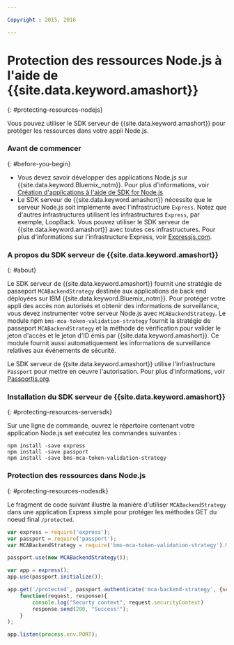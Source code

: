 ```yaml
---

Copyright : 2015, 2016

---
```


# Protection des ressources Node.js à l'aide de {{site.data.keyword.amashort}}
{: #protecting-resources-nodejs}

Vous pouvez utiliser le SDK serveur de {{site.data.keyword.amashort}} pour protéger les ressources dans votre appli Node.js.

### Avant de commencer
{: #before-you-begin}

* Vous devez savoir développer des applications Node.js sur {{site.data.keyword.Bluemix_notm}}. Pour plus d'informations, voir [Création d'applications à l'aide de SDK for Node.js](https://console.{DomainName}/docs/runtimes/nodejs/index.html#nodejs_runtime)
* Le SDK serveur de {{site.data.keyword.amashort}} nécessite que le serveur Node.js soit implémenté avec l'infrastructure `Express`. Notez que d'autres infrastructures utilisent les infrastructures `Express`, par exemple, LoopBack. Vous pouvez utiliser le SDK serveur de {{site.data.keyword.amashort}} avec toutes ces infrastructures. Pour plus d'informations sur l'infrastructure Express,
voir [Expressjs.com](http://expressjs.com/).

### A propos du SDK serveur de {{site.data.keyword.amashort}}
{: #about}

Le SDK serveur de {{site.data.keyword.amashort}} fournit une stratégie de passeport `MCABackendStrategy` destinée aux applications de back end déployées sur IBM {{site.data.keyword.Bluemix_notm}}. Pour protéger votre appli des accès non autorisés et obtenir des informations de surveillance, vous devez instrumenter votre serveur Node.js avec `MCABackendStrategy`. Le
module npm `bms-mca-token-validation-strategy` fournit la stratégie de passeport `MCABackendStrategy` et la méthode de
vérification pour valider le jeton d'accès et le jeton d'ID émis par {{site.data.keyword.amashort}}. Ce module fournit aussi automatiquement les informations de surveillance relatives aux événements de sécurité.

Le SDK serveur de {{site.data.keyword.amashort}} utilise l'infrastructure `Passport` pour mettre en oeuvre l'autorisation. Pour plus d'informations, voir [Passportjs.org](http://passportjs.org/).

### Installation du SDK serveur de {{site.data.keyword.amashort}}
{: #protecting-resources-serversdk}

Sur une ligne de commande, ouvrez le répertoire contenant votre application Node.js set exécutez les commandes suivantes :

```
npm install -save express
npm install -save passport
npm install -save bms-mca-token-validation-strategy
```

### Protection des ressources dans Node.js
{: #protecting-resources-nodesdk}

Le fragment de code suivant illustre la manière d'utiliser `MCABackendStrategy` dans une application Express simple pour protéger les méthodes GET du noeud final `/protected`.

```JavaScript
var express = require('express');
var passport = require('passport');
var MCABackendStrategy = require('bms-mca-token-validation-strategy').MCABackendStrategy;

passport.use(new MCABackendStrategy());

var app = express();
app.use(passport.initialize());

app.get('/protected', passport.authenticate('mca-backend-strategy', {session: false }),
    function(request, response){
		console.log("Securty context", request.securityContext)    
		response.send(200, "Success!");
    }
);

app.listen(process.env.PORT);
```
